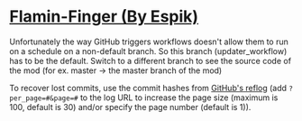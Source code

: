 # [Flamin-Finger (By Espik)](https://github.com/Espik/Flamin-Finger)

Unfortunately the way GitHub triggers workflows doesn't allow them to run on a schedule on a non-default branch. So this branch (updater_workflow) has to be the default. Switch to a different branch to see the source code of the mod (for ex. master -> the master branch of the mod)

To recover lost commits, use the commit hashes from [GitHub's reflog](https://api.github.com/repos/KtaneModules/Flamin-Finger-Espik/events) (add `?per_page=#&page=#` to the log URL to increase the page size (maximum is 100, default is 30) and/or specify the page number (default is 1)).

